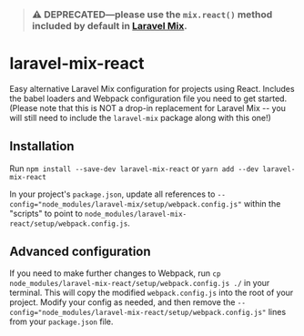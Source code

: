 > ### ⚠️ DEPRECATED—please use the `mix.react()` method included by default in [Laravel Mix](https://laravel.com/docs/mix#react).

# laravel-mix-react

Easy alternative Laravel Mix configuration for projects using React. Includes the babel loaders and Webpack configuration file
you need to get started. (Please note that this is NOT a drop-in replacement for Laravel Mix -- you will still need to
include the `laravel-mix` package along with this one!)

## Installation

Run `npm install --save-dev laravel-mix-react` or `yarn add --dev laravel-mix-react`

In your project's `package.json`, update all references to `--config="node_modules/laravel-mix/setup/webpack.config.js"` 
within the "scripts" to point to `node_modules/laravel-mix-react/setup/webpack.config.js`.

## Advanced configuration

If you need to make further changes to Webpack, run `cp node_modules/laravel-mix-react/setup/webpack.config.js ./` in your 
terminal. This will copy the modified `webpack.config.js` into the root of your project. Modify your config as needed, and then
remove the `--config="node_modules/laravel-mix-react/setup/webpack.config.js"` lines from your `package.json` file. 
